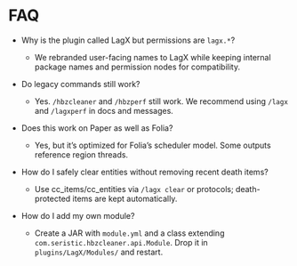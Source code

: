 # FAQ

- Why is the plugin called LagX but permissions are `lagx.*`?

  - We rebranded user-facing names to LagX while keeping internal package names and permission nodes for compatibility.

- Do legacy commands still work?

  - Yes. `/hbzcleaner` and `/hbzperf` still work. We recommend using `/lagx` and `/lagxperf` in docs and messages.

- Does this work on Paper as well as Folia?

  - Yes, but it’s optimized for Folia’s scheduler model. Some outputs reference region threads.

- How do I safely clear entities without removing recent death items?

  - Use cc_items/cc_entities via `/lagx clear` or protocols; death-protected items are kept automatically.

- How do I add my own module?
  - Create a JAR with `module.yml` and a class extending `com.seristic.hbzcleaner.api.Module`. Drop it in `plugins/LagX/Modules/` and restart.
